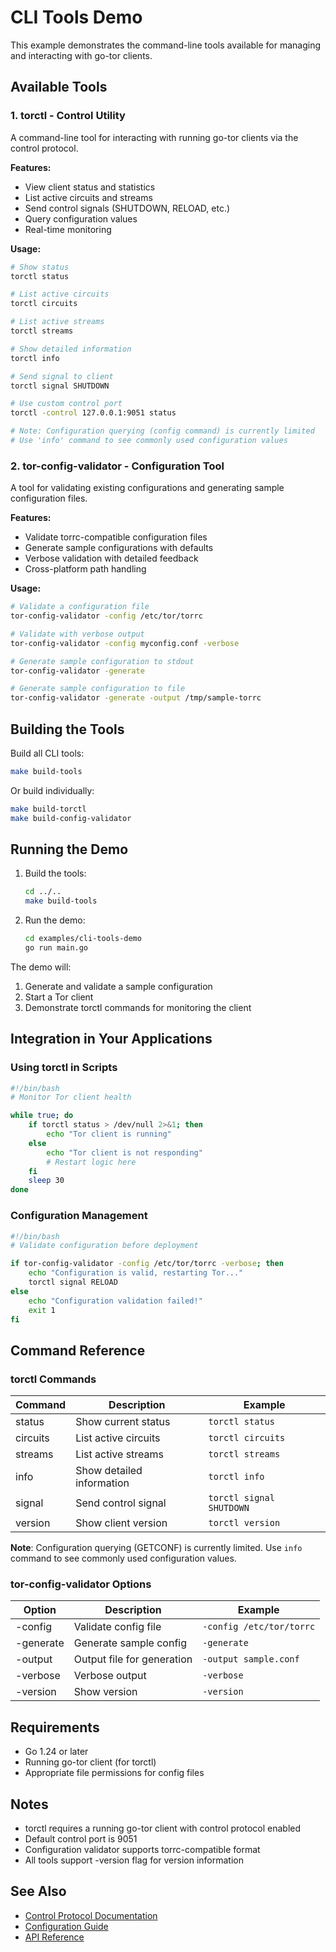 # CLI Tools Demo

This example demonstrates the command-line tools available for managing and interacting with go-tor clients.

## Available Tools

### 1. torctl - Control Utility

A command-line tool for interacting with running go-tor clients via the control protocol.

**Features:**
- View client status and statistics
- List active circuits and streams
- Send control signals (SHUTDOWN, RELOAD, etc.)
- Query configuration values
- Real-time monitoring

**Usage:**
```bash
# Show status
torctl status

# List active circuits
torctl circuits

# List active streams
torctl streams

# Show detailed information
torctl info

# Send signal to client
torctl signal SHUTDOWN

# Use custom control port
torctl -control 127.0.0.1:9051 status

# Note: Configuration querying (config command) is currently limited
# Use 'info' command to see commonly used configuration values
```

### 2. tor-config-validator - Configuration Tool

A tool for validating existing configurations and generating sample configuration files.

**Features:**
- Validate torrc-compatible configuration files
- Generate sample configurations with defaults
- Verbose validation with detailed feedback
- Cross-platform path handling

**Usage:**
```bash
# Validate a configuration file
tor-config-validator -config /etc/tor/torrc

# Validate with verbose output
tor-config-validator -config myconfig.conf -verbose

# Generate sample configuration to stdout
tor-config-validator -generate

# Generate sample configuration to file
tor-config-validator -generate -output /tmp/sample-torrc
```

## Building the Tools

Build all CLI tools:
```bash
make build-tools
```

Or build individually:
```bash
make build-torctl
make build-config-validator
```

## Running the Demo

1. Build the tools:
   ```bash
   cd ../..
   make build-tools
   ```

2. Run the demo:
   ```bash
   cd examples/cli-tools-demo
   go run main.go
   ```

The demo will:
1. Generate and validate a sample configuration
2. Start a Tor client
3. Demonstrate torctl commands for monitoring the client

## Integration in Your Applications

### Using torctl in Scripts

```bash
#!/bin/bash
# Monitor Tor client health

while true; do
    if torctl status > /dev/null 2>&1; then
        echo "Tor client is running"
    else
        echo "Tor client is not responding"
        # Restart logic here
    fi
    sleep 30
done
```

### Configuration Management

```bash
#!/bin/bash
# Validate configuration before deployment

if tor-config-validator -config /etc/tor/torrc -verbose; then
    echo "Configuration is valid, restarting Tor..."
    torctl signal RELOAD
else
    echo "Configuration validation failed!"
    exit 1
fi
```

## Command Reference

### torctl Commands

| Command | Description | Example |
|---------|-------------|---------|
| status | Show current status | `torctl status` |
| circuits | List active circuits | `torctl circuits` |
| streams | List active streams | `torctl streams` |
| info | Show detailed information | `torctl info` |
| signal | Send control signal | `torctl signal SHUTDOWN` |
| version | Show client version | `torctl version` |

**Note**: Configuration querying (GETCONF) is currently limited. Use `info` command to see commonly used configuration values.

### tor-config-validator Options

| Option | Description | Example |
|--------|-------------|---------|
| -config | Validate config file | `-config /etc/tor/torrc` |
| -generate | Generate sample config | `-generate` |
| -output | Output file for generation | `-output sample.conf` |
| -verbose | Verbose output | `-verbose` |
| -version | Show version | `-version` |

## Requirements

- Go 1.24 or later
- Running go-tor client (for torctl)
- Appropriate file permissions for config files

## Notes

- torctl requires a running go-tor client with control protocol enabled
- Default control port is 9051
- Configuration validator supports torrc-compatible format
- All tools support -version flag for version information

## See Also

- [Control Protocol Documentation](../../docs/CONTROL_PROTOCOL.md)
- [Configuration Guide](../../docs/PRODUCTION.md)
- [API Reference](../../docs/API.md)
